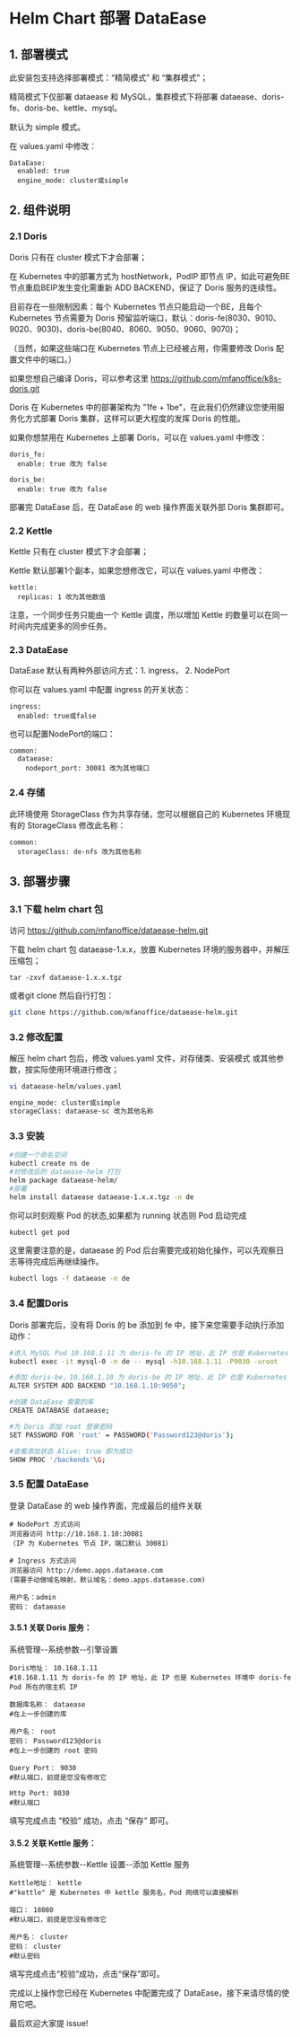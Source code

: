 # Helm Chart 部署 DataEase
## 1. 部署模式
此安装包支持选择部署模式：“精简模式” 和 “集群模式”；

精简模式下仅部署 dataease 和 MySQL，集群模式下将部署 dataease、doris-fe、doris-be、kettle、mysql。

默认为 simple 模式。

在 values.yaml 中修改：
```
DataEase:
  enabled: true
  engine_mode: cluster或simple
```

## 2. 组件说明
### 2.1 Doris
Doris 只有在 cluster 模式下才会部署；

在 Kubernetes 中的部署方式为 hostNetwork，PodIP 即节点 IP，如此可避免BE节点重启BEIP发生变化需重新 ADD BACKEND，保证了 Doris 服务的连续性。

目前存在一些限制因素：每个 Kubernetes 节点只能启动一个BE，且每个 Kubernetes 节点需要为 Doris 预留监听端口，默认：doris-fe(8030、9010、9020、9030)、doris-be(8040、8060、9050、9060、9070)；

（当然，如果这些端口在 Kubernetes 节点上已经被占用，你需要修改 Doris 配置文件中的端口。）

如果您想自己编译 Doris，可以参考这里 https://github.com/mfanoffice/k8s-doris.git

Doris 在 Kubernetes 中的部署架构为 "1fe + 1be"，在此我们仍然建议您使用服务化方式部署 Doris 集群，这样可以更大程度的发挥 Doris 的性能。

如果你想禁用在 Kubernetes 上部署 Doris，可以在 values.yaml 中修改：
```
doris_fe:
  enable: true 改为 false

doris_be:
  enable: true 改为 false
```
部署完 DataEase 后，在 DataEase 的 web 操作界面关联外部 Doris 集群即可。

### 2.2 Kettle
Kettle 只有在 cluster 模式下才会部署；

Kettle 默认部署1个副本，如果您想修改它，可以在 values.yaml 中修改：
```
kettle:
  replicas: 1 改为其他数值
```
注意，一个同步任务只能由一个 Kettle 调度，所以增加 Kettle 的数量可以在同一时间内完成更多的同步任务。

### 2.3 DataEase
DataEase 默认有两种外部访问方式：1. ingress， 2. NodePort 

你可以在 values.yaml 中配置 ingress 的开关状态：
```
ingress:
  enabled: true或false
```
也可以配置NodePort的端口：
```
common:
  dataease:
    nodeport_port: 30081 改为其他端口
```
### 2.4 存储
此环境使用 StorageClass 作为共享存储，您可以根据自己的 Kubernetes 环境现有的 StorageClass 修改此名称：
```
common:
  storageClass: de-nfs 改为其他名称
```

## 3. 部署步骤
### 3.1  下载 helm chart 包

访问 https://github.com/mfanoffice/dataease-helm.git

下载 helm chart 包 dataease-1.x.x，放置 Kubernetes 环境的服务器中，并解压压缩包；
```
tar -zxvf dataease-1.x.x.tgz
```

或者git clone 然后自行打包：
```bash
git clone https://github.com/mfanoffice/dataease-helm.git

```

### 3.2 修改配置

解压 helm chart 包后，修改 values.yaml 文件，对存储类、安装模式 或其他参数，按实际使用环境进行修改；

```bash
vi dataease-helm/values.yaml

engine_mode: cluster或simple
storageClass: dataease-sc 改为其他名称
```

### 3.3 安装


```bash
#创建一个命名空间
kubectl create ns de
#对修改后的 dataease-helm 打包
helm package dataease-helm/
#部署
helm install dataease dataease-1.x.x.tgz -n de
```

你可以时刻观察 Pod 的状态,如果都为 running 状态则 Pod 启动完成
```bash
kubectl get pod
```

这里需要注意的是，dataease 的 Pod 后台需要完成初始化操作，可以先观察日志等待完成后再继续操作。
```bash
kubectl logs -f dataease -n de
```

### 3.4 配置Doris


Doris 部署完后，没有将 Doris 的 be 添加到 fe 中，接下来您需要手动执行添加动作：
```bash
#进入 MySQL Pod 10.168.1.11 为 doris-fe 的 IP 地址，此 IP 也是 Kubernetes 环境中 doris-fe Pod 所在的宿主机 IP
kubectl exec -it mysql-0 -n de -- mysql -h10.168.1.11 -P9030 -uroot

#添加 doris-be，10.168.1.10 为 doris-be 的 IP 地址，此 IP 也是 Kubernetes 环境中 doris-be Pod 所在的宿主机 IP，端口默认不修改。
ALTER SYSTEM ADD BACKEND "10.168.1.10:9050";

#创建 DataEase 需要的库
CREATE DATABASE dataease;

#为 Doris 添加 root 登录密码
SET PASSWORD FOR 'root' = PASSWORD('Password123@doris');

#查看添加状态 Alive: true 即为成功
SHOW PROC '/backends'\G;
```
### 3.5 配置 DataEase


登录 DataEase 的 web 操作界面，完成最后的组件关联
```
# NodePort 方式访问
浏览器访问 http://10.168.1.10:30081
（IP 为 Kubernetes 节点 IP，端口默认 30081）

# Ingress 方式访问
浏览器访问 http://demo.apps.dataease.com
(需要手动做域名映射，默认域名：demo.apps.dataease.com)

用户名：admin
密码： dataease
```

#### 3.5.1 关联 Doris 服务：

系统管理--系统参数--引擎设置
```
Doris地址： 10.168.1.11
#10.168.1.11 为 doris-fe 的 IP 地址，此 IP 也是 Kubernetes 环境中 doris-fe Pod 所在的宿主机 IP

数据库名称： dataease
#在上一步创建的库

用户名： root
密码： Password123@doris
#在上一步创建的 root 密码

Query Port： 9030
#默认端口，前提是您没有修改它

Http Port: 8030
#默认端口
```
填写完成点击 “校验” 成功，点击 “保存” 即可。

#### 3.5.2 关联 Kettle 服务：

系统管理--系统参数--Kettle 设置--添加 Kettle 服务
```
Kettle地址： kettle
#"kettle" 是 Kubernetes 中 kettle 服务名，Pod 网络可以直接解析

端口： 18080
#默认端口，前提是您没有修改它

用户名： cluster
密码： cluster
#默认密码
```
填写完成点击“校验”成功，点击“保存”即可。


完成以上操作您已经在 Kubernetes 中配置完成了 DataEase，接下来请尽情的使用它吧。

最后欢迎大家提 issue!
